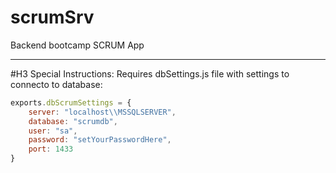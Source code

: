 # scrumSrv
Backend bootcamp SCRUM App

---
#H3 Special Instructions:
Requires dbSettings.js file with settings to connecto to database:

```javascript
exports.dbScrumSettings = {
    server: "localhost\\MSSQLSERVER",
    database: "scrumdb",
    user: "sa",
    password: "setYourPasswordHere",
    port: 1433
}
```